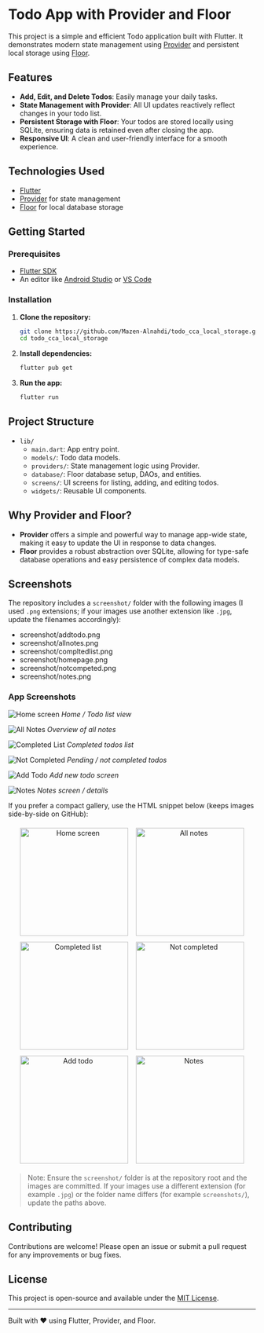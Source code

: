 # Todo App with Provider and Floor

This project is a simple and efficient Todo application built with Flutter. It demonstrates modern state management using [Provider](https://pub.dev/packages/provider) and persistent local storage using [Floor](https://pub.dev/packages/floor).

## Features

- **Add, Edit, and Delete Todos**: Easily manage your daily tasks.
- **State Management with Provider**: All UI updates reactively reflect changes in your todo list.
- **Persistent Storage with Floor**: Your todos are stored locally using SQLite, ensuring data is retained even after closing the app.
- **Responsive UI**: A clean and user-friendly interface for a smooth experience.

## Technologies Used

- [Flutter](https://flutter.dev/)
- [Provider](https://pub.dev/packages/provider) for state management
- [Floor](https://pub.dev/packages/floor) for local database storage

## Getting Started

### Prerequisites

- [Flutter SDK](https://flutter.dev/docs/get-started/install)
- An editor like [Android Studio](https://developer.android.com/studio) or [VS Code](https://code.visualstudio.com/)

### Installation

1. **Clone the repository:**
   ```bash
   git clone https://github.com/Mazen-Alnahdi/todo_cca_local_storage.git
   cd todo_cca_local_storage
   ```

2. **Install dependencies:**
   ```bash
   flutter pub get
   ```

3. **Run the app:**
   ```bash
   flutter run
   ```

## Project Structure

- `lib/`
  - `main.dart`: App entry point.
  - `models/`: Todo data models.
  - `providers/`: State management logic using Provider.
  - `database/`: Floor database setup, DAOs, and entities.
  - `screens/`: UI screens for listing, adding, and editing todos.
  - `widgets/`: Reusable UI components.

## Why Provider and Floor?

- **Provider** offers a simple and powerful way to manage app-wide state, making it easy to update the UI in response to data changes.
- **Floor** provides a robust abstraction over SQLite, allowing for type-safe database operations and easy persistence of complex data models.

## Screenshots

The repository includes a `screenshot/` folder with the following images (I used `.png` extensions; if your images use another extension like `.jpg`, update the filenames accordingly):

- screenshot/addtodo.png
- screenshot/allnotes.png
- screenshot/compltedlist.png
- screenshot/homepage.png
- screenshot/notcompeted.png
- screenshot/notes.png

### App Screenshots

![Home screen](screenshot/HomePage_screenshot.png)
*Home / Todo list view*

![All Notes](screenshot/AllNotes_screenshot.png)
*Overview of all notes*

![Completed List](screenshot/CompletedList_screenshot.png)
*Completed todos list*

![Not Completed](screenshot/NotCompletedList_screenshot.png)
*Pending / not completed todos*

![Add Todo](screenshot/AddTodo_screenshot.png)
*Add new todo screen*

![Notes](screenshot/Notes_screenshot.png)
*Notes screen / details*

If you prefer a compact gallery, use the HTML snippet below (keeps images side-by-side on GitHub):

<div align="center">
  <img src="screenshot//HomePage_screenshot.png" alt="Home screen" width="220" style="margin: 6px;">
  <img src="screenshot/AllNotes_screenshot.png" alt="All notes" width="220" style="margin: 6px;">
  <img src="screenshot/CompletedList_screenshot.png" alt="Completed list" width="220" style="margin: 6px;">
  <img src="screenshot/NotCompletedList_screenshot" alt="Not completed" width="220" style="margin: 6px;">
  <img src="screenshot/AddTodo_screenshot.png" alt="Add todo" width="220" style="margin: 6px;">
  <img src="screenshot/Notes_screenshot.png" alt="Notes" width="220" style="margin: 6px;">
</div>

> Note: Ensure the `screenshot/` folder is at the repository root and the images are committed. If your images use a different extension (for example `.jpg`) or the folder name differs (for example `screenshots/`), update the paths above.

## Contributing

Contributions are welcome! Please open an issue or submit a pull request for any improvements or bug fixes.

## License

This project is open-source and available under the [MIT License](LICENSE).

---

Built with ❤️ using Flutter, Provider, and Floor.
